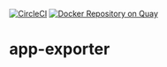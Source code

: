 [![CircleCI](https://circleci.com/gh/giantswarm/app-exporter.svg?&style=shield)](https://circleci.com/gh/giantswarm/app-exporter) [![Docker Repository on Quay](https://quay.io/repository/giantswarm/app-exporter/status "Docker Repository on Quay")](https://quay.io/repository/giantswarm/app-exporter)

# app-exporter

